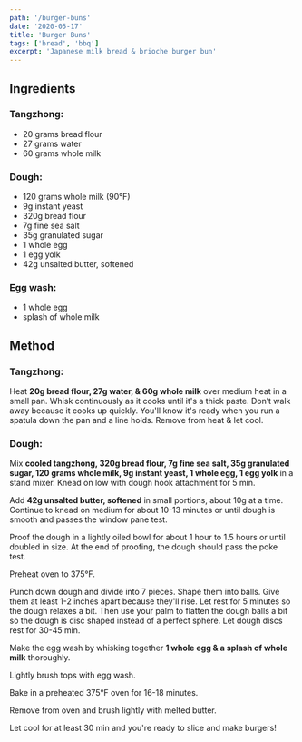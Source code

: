 ```yaml
---
path: '/burger-buns'
date: '2020-05-17'
title: 'Burger Buns'
tags: ['bread', 'bbq']
excerpt: 'Japanese milk bread & brioche burger bun'
---
```


## Ingredients

### Tangzhong:

- 20 grams bread flour
- 27 grams water
- 60 grams whole milk

### Dough:

- 120 grams whole milk (90°F)
- 9g instant yeast
- 320g bread flour
- 7g fine sea salt
- 35g granulated sugar
- 1 whole egg
- 1 egg yolk
- 42g unsalted butter, softened

### Egg wash:

- 1 whole egg
- splash of whole milk

## Method

### Tangzhong:

Heat **20g bread flour, 27g water, & 60g whole milk** over medium heat in a small pan. Whisk continuously as it cooks until it's a thick paste. Don’t walk away because it cooks up quickly. You'll know it's ready when you run a spatula down the pan and a line holds. Remove from heat & let cool.

### Dough:

Mix **cooled tangzhong, 320g bread flour, 7g fine sea salt, 35g granulated sugar, 120 grams whole milk, 9g instant yeast, 1 whole egg, 1 egg yolk** in a stand mixer. Knead on low with dough hook attachment for 5 min.

Add **42g unsalted butter, softened** in small portions, about 10g at a time. Continue to knead on medium for about 10-13 minutes or until dough is smooth and passes the window pane test.

Proof the dough in a lightly oiled bowl for about 1 hour to 1.5 hours or until doubled in size. At the end of proofing, the dough should pass the poke test.

Preheat oven to 375°F.

Punch down dough and divide into 7 pieces. Shape them into balls. Give them at least 1-2 inches apart because they'll rise. Let rest for 5 minutes so the dough relaxes a bit. Then use your palm to flatten the dough balls a bit so the dough is disc shaped instead of a perfect sphere. Let dough discs rest for 30-45 min.

Make the egg wash by whisking together **1 whole egg & a splash of whole milk** thoroughly.

Lightly brush tops with egg wash.

Bake in a preheated 375°F oven for 16-18 minutes.

Remove from oven and brush lightly with melted butter.

Let cool for at least 30 min and you're ready to slice and make burgers!
